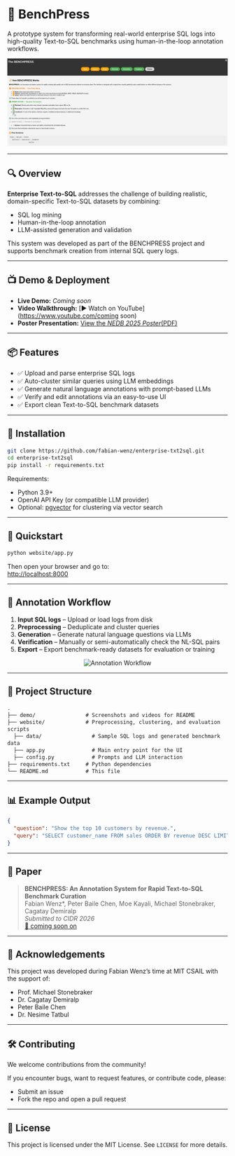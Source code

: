 # 🚀 BenchPress

A prototype system for transforming real-world enterprise SQL logs into high-quality Text-to-SQL benchmarks using human-in-the-loop annotation workflows.

<p align="center">
  <img src="demo/preview.png" width="600" alt="Demo Screenshot">
</p>

---

## 🔍 Overview

**Enterprise Text-to-SQL** addresses the challenge of building realistic, domain-specific Text-to-SQL datasets by combining:
- SQL log mining
- Human-in-the-loop annotation
- LLM-assisted generation and validation

This system was developed as part of the BENCHPRESS project and supports benchmark creation from internal SQL query logs.

---

## 📺 Demo & Deployment

- **Live Demo:** _Coming soon_ <!-- [Coming soon] or [deployment link if hosted] -->
- **Video Walkthrough:** [▶ Watch on YouTube](https://www.youtube.com/coming soon)
- **Poster Presentation:** [View the _NEDB 2025 Poster_(PDF)](demo/BENCHPRESS-NEDB-poster.pdf)

---

## 📦 Features

- ✅ Upload and parse enterprise SQL logs  
- ✅ Auto-cluster similar queries using LLM embeddings  
- ✅ Generate natural language annotations with prompt-based LLMs  
- ✅ Verify and edit annotations via an easy-to-use UI  
- ✅ Export clean Text-to-SQL benchmark datasets  

---

## 🔧 Installation

```bash
git clone https://github.com/fabian-wenz/enterprise-txt2sql.git
cd enterprise-txt2sql
pip install -r requirements.txt
```

Requirements:
- Python 3.9+
- OpenAI API Key (or compatible LLM provider)
- Optional: [pgvector](https://github.com/pgvector/pgvector) for clustering via vector search

---

## 🚀 Quickstart

```bash
python website/app.py
```


Then open your browser and go to:  
[http://localhost:8000](http://localhost:8000)

---

## 🧠 Annotation Workflow

1. **Input SQL logs** – Upload or load logs from disk  
2. **Preprocessing** – Deduplicate and cluster queries  
3. **Generation** – Generate natural language questions via LLMs  
4. **Verification** – Manually or semi-automatically check the NL-SQL pairs  
5. **Export** – Export benchmark-ready datasets for evaluation or training

<p align="center">
  <img src="demo/workflow.png" width="700" alt="Annotation Workflow">
</p>

---

## 📁 Project Structure

```text
.
├── demo/                # Screenshots and videos for README
├── website/             # Preprocessing, clustering, and evaluation scripts
  ├── data/                # Sample SQL logs and generated benchmark data
  ├── app.py               # Main entry point for the UI
  ├── config.py            # Prompts and LLM interaction
├── requirements.txt     # Python dependencies
└── README.md            # This file
```

---

## 📊 Example Output

```json
{
  "question": "Show the top 10 customers by revenue.",
  "query": "SELECT customer_name FROM sales ORDER BY revenue DESC LIMIT 10"
}
```

---

## 📜 Paper

> **BENCHPRESS: An Annotation System for Rapid Text-to-SQL Benchmark Curation**  
> Fabian Wenz*, Peter Baile Chen, Moe Kayali, Michael Stonebraker, Cagatay Demiralp  
> _Submitted to CIDR 2026_  
> [📄 coming soon on](https://)

---

## 🙌 Acknowledgements

This project was developed during Fabian Wenz’s time at MIT CSAIL with the support of:

- Prof. Michael Stonebraker  
- Dr. Cagatay Demiralp  
- Peter Baile Chen  
- Dr. Nesime Tatbul

---

## 🛠️ Contributing

We welcome contributions from the community!

If you encounter bugs, want to request features, or contribute code, please:
- Submit an issue
- Fork the repo and open a pull request

---

## 📄 License

This project is licensed under the MIT License. See `LICENSE` for more details.